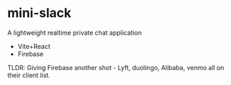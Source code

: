 # mini-slack

A lightweight realtime private chat application
- Vite+React
- Firebase

TLDR: Giving Firebase another shot - Lyft, duolingo, Alibaba, venmo all on their client list. 
